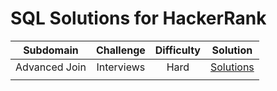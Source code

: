 # **SQL Solutions for HackerRank**

| Subdomain       |   Challenge    |   Difficulty  | Solution  |
| :-------------: | :------------: | :-----------: | :--------:|
|  Advanced Join  |   Interviews   |    Hard       | [Solutions](https://github.com/HangLeVN/Learning-Space/blob/main/SQL/HarkerRank/Advanced%20Join/Interviews.sql)|
|                 |        |      |

